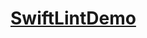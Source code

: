 # [SwiftLintDemo](https://betterprogramming.pub/improving-swift-code-readability-with-swiftlint-a3459e968c4b)

